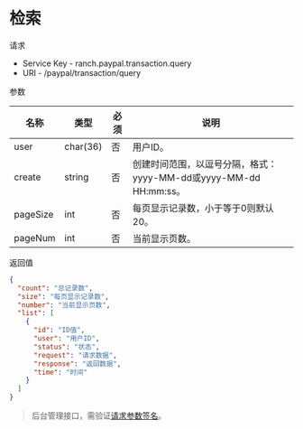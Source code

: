 # 检索

请求
- Service Key - ranch.paypal.transaction.query
- URI - /paypal/transaction/query

参数

|名称|类型|必须|说明|
|---|---|---|---|
|user|char(36)|否|用户ID。|
|create|string|否|创建时间范围，以逗号分隔，格式：yyyy-MM-dd或yyyy-MM-dd HH:mm:ss。|
|pageSize|int|否|每页显示记录数，小于等于0则默认20。|
|pageNum|int|否|当前显示页数。|

返回值
```json
{
  "count": "总记录数",
  "size": "每页显示记录数",
  "number": "当前显示页数",
  "list": [
    {
      "id": "ID值",
      "user": "用户ID",
      "status": "状态",
      "request": "请求数据",
      "response": "返回数据",
      "time": "时间"
    }
  ]
}
```

> 后台管理接口，需验证[请求参数签名](https://github.com/heisedebaise/tephra/blob/master/tephra-ctrl/doc/sign.md)。
